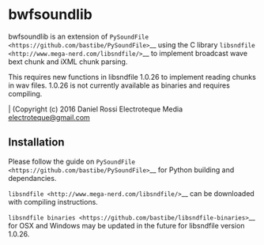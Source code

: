 bwfsoundlib
===========

bwfsoundlib is an extension of `PySoundFile <https://github.com/bastibe/PySoundFile>`__ using the C library `libsndfile <http://www.mega-nerd.com/libsndfile/>`__ to implement broadcast wave bext chunk and iXML chunk parsing.

This requires new functions in libsndfile 1.0.26 to implement reading chunks in wav files. 1.0.26 is not currently available as binaries and requires compiling.

| (Copyright (c) 2016 Daniel Rossi Electroteque Media <electroteque@gmail.com>

Installation
------------

Please follow the guide on `PySoundFile <https://github.com/bastibe/PySoundFile>`__ for Python building and dependancies.

`libsndfile <http://www.mega-nerd.com/libsndfile/>`__ can be downloaded with compiling instructions.

`libsndfile binaries <https://github.com/bastibe/libsndfile-binaries>`__ for OSX and Windows may be updated in the future for libsndfile version 1.0.26.